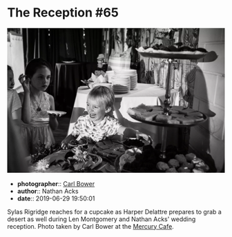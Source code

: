 # The Reception \#65

![Sylas Rigridge reaches for a cupcake](assets/2019-06-29-set-3-the-reception-65.webp)

* **photographer**:: [Carl Bower](https://carlbowerphotos.com)  
* **author**:: Nathan Acks  
* **date**:: 2019-06-29 19:50:01

Sylas Rigridge reaches for a cupcake as Harper Delattre prepares to grab a desert as well during Len Montgomery and Nathan Acks' wedding reception. Photo taken by Carl Bower at the [Mercury Cafe](http://mercurycafe.com).
